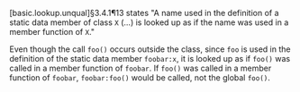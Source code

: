 [basic.lookup.unqual]§3.4.1¶13 states "A name used in the definition of a static data member of class `X` (...) is looked up as if the name was used in a member function of `X`."

Even though the call `foo()` occurs outside the class, since `foo` is used in the definition of the static data member `foobar:x`, it is looked up as if `foo()` was called in a member function of `foobar`. If `foo()` was called in a member function of `foobar`, `foobar:foo()` would be called, not the global `foo()`.